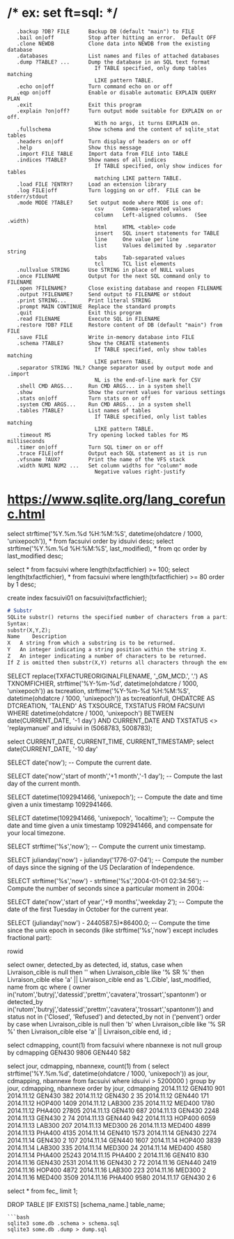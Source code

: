 # /* ex: set ft=sql: */

       .backup ?DB? FILE      Backup DB (default "main") to FILE
       .bail on|off           Stop after hitting an error.  Default OFF
       .clone NEWDB           Clone data into NEWDB from the existing database
       .databases             List names and files of attached databases
       .dump ?TABLE? ...      Dump the database in an SQL text format
                                If TABLE specified, only dump tables matching
                                LIKE pattern TABLE.
       .echo on|off           Turn command echo on or off
       .eqp on|off            Enable or disable automatic EXPLAIN QUERY PLAN
       .exit                  Exit this program
       .explain ?on|off?      Turn output mode suitable for EXPLAIN on or off.
                                With no args, it turns EXPLAIN on.
       .fullschema            Show schema and the content of sqlite_stat tables
       .headers on|off        Turn display of headers on or off
       .help                  Show this message
       .import FILE TABLE     Import data from FILE into TABLE
       .indices ?TABLE?       Show names of all indices
                                If TABLE specified, only show indices for tables
                                matching LIKE pattern TABLE.
       .load FILE ?ENTRY?     Load an extension library
       .log FILE|off          Turn logging on or off.  FILE can be stderr/stdout
       .mode MODE ?TABLE?     Set output mode where MODE is one of:
                                csv      Comma-separated values
                                column   Left-aligned columns.  (See .width)
                                html     HTML <table> code
                                insert   SQL insert statements for TABLE
                                line     One value per line
                                list     Values delimited by .separator string
                                tabs     Tab-separated values
                                tcl      TCL list elements
       .nullvalue STRING      Use STRING in place of NULL values
       .once FILENAME         Output for the next SQL command only to FILENAME
       .open ?FILENAME?       Close existing database and reopen FILENAME
       .output ?FILENAME?     Send output to FILENAME or stdout
       .print STRING...       Print literal STRING
       .prompt MAIN CONTINUE  Replace the standard prompts
       .quit                  Exit this program
       .read FILENAME         Execute SQL in FILENAME
       .restore ?DB? FILE     Restore content of DB (default "main") from FILE
       .save FILE             Write in-memory database into FILE
       .schema ?TABLE?        Show the CREATE statements
                                If TABLE specified, only show tables matching
                                LIKE pattern TABLE.
       .separator STRING ?NL? Change separator used by output mode and .import
                                NL is the end-of-line mark for CSV
       .shell CMD ARGS...     Run CMD ARGS... in a system shell
       .show                  Show the current values for various settings
       .stats on|off          Turn stats on or off
       .system CMD ARGS...    Run CMD ARGS... in a system shell
       .tables ?TABLE?        List names of tables
                                If TABLE specified, only list tables matching
                                LIKE pattern TABLE.
       .timeout MS            Try opening locked tables for MS milliseconds
       .timer on|off          Turn SQL timer on or off
       .trace FILE|off        Output each SQL statement as it is run
       .vfsname ?AUX?         Print the name of the VFS stack
       .width NUM1 NUM2 ...   Set column widths for "column" mode
                                Negative values right-justify


# https://www.sqlite.org/lang_corefunc.html

select strftime('%Y.%m.%d %H:%M:%S', datetime(ohdatcre / 1000, 'unixepoch')), * from facsuivi order by idsuivi desc;
select strftime('%Y.%m.%d %H:%M:%S', last_modified), * from qc order by last_modified desc;

select * from facsuivi where length(txfactfichier) >= 100;
select length(txfactfichier), * from facsuivi where length(txfactfichier) >= 80 order by 1 desc;

create index facsuivi01 on facsuivi(txfactfichier);

```markdown
# Substr
SQLite substr() returns the specified number of characters from a particular position of a given string.
Syntax:
substr(X,Y,Z);
Name	Description
X	A string from which a substring is to be returned.
Y	An integer indicating a string position within the string X.
Z	An integer indicating a number of characters to be returned.
If Z is omitted then substr(X,Y) returns all characters through the end of the string X beginning with the Y-th. The left-most character of X is number 1. If Y is negative then the first character of the substring is found by counting from the right rather than the left. If Z is negative then the abs(Z) characters preceding the Y-th character are returned.
```

SELECT replace(TXFACTUREORIGINALFILENAME, '_GM_MCD.', '.') AS TXNOMFICHIER,
strftime('%Y-%m-%d', datetime(ohdatcre / 1000, 'unixepoch')) as txcreation,
strftime('%Y-%m-%d %H:%M:%S', datetime(ohdatcre / 1000, 'unixepoch')) as txcreationfull,
OHDATCRE AS DTCREATION,
'TALEND' AS TXSOURCE,
TXSTATUS
FROM FACSUIVI
WHERE datetime(ohdatcre / 1000, 'unixepoch') BETWEEN  date(CURRENT_DATE, '-1 day')  AND CURRENT_DATE AND TXSTATUS <> 'replaymanuel'
and idsuivi in (5068783, 5008783);

select CURRENT_DATE, CURRENT_TIME, CURRENT_TIMESTAMP;
select date(CURRENT_DATE, '-10 day'

SELECT date('now'); -- Compute the current date.

SELECT date('now','start of month','+1 month','-1 day'); -- Compute the last day of the current month.

SELECT datetime(1092941466, 'unixepoch'); -- Compute the date and time given a unix timestamp 1092941466.

SELECT datetime(1092941466, 'unixepoch', 'localtime'); -- Compute the date and time given a unix timestamp 1092941466, and compensate for your local timezone.

SELECT strftime('%s','now'); -- Compute the current unix timestamp.

SELECT julianday('now') - julianday('1776-07-04'); -- Compute the number of days since the signing of the US Declaration of Independence.

SELECT strftime('%s','now') - strftime('%s','2004-01-01 02:34:56'); -- Compute the number of seconds since a particular moment in 2004:

SELECT date('now','start of year','+9 months','weekday 2'); -- Compute the date of the first Tuesday in October for the current year.

SELECT (julianday('now') - 2440587.5)*86400.0; -- Compute the time since the unix epoch in seconds (like strftime('%s','now') except includes fractional part):


rowid

select owner, detected_by as detected, id, status, case when Livraison_cible is null then '' when Livraison_cible like '% SR %' then Livraison_cible else 'a' || Livraison_cible end as 'L.Cible', last_modified, name from qc
where
(      owner in('rutom','butryj','datessid','prettm','cavatera','trossart','spantonm') or
detected_by  in('rutom','butryj','datessid','prettm','cavatera','trossart','spantonm'))
and status not in ('Closed', 'Refused')
and detected_by not in ('penvent')
order by
case when Livraison_cible is null then 'b' when Livraison_cible like '% SR %' then Livraison_cible else 'a' || Livraison_cible end,
id
;


select cdmapping, count(1) from facsuivi where nbannexe is not null group by cdmapping
GEN430	9806
GEN440	582




select jour, cdmapping, nbannexe, count(1) from (
select strftime('%Y.%m.%d', datetime(ohdatcre / 1000, 'unixepoch')) as jour, cdmapping, nbannexe  from facsuivi where idsuivi > 5200000
) group by jour, cdmapping, nbannexe
order by jour, cdmapping
2014.11.12 	 GEN410 	 <null> 	 901
2014.11.12 	 GEN430 	 <null> 	 382
2014.11.12 	 GEN430 	 2      	 35
2014.11.12 	 GEN440 	 <null> 	 171
2014.11.12 	 HOP400 	 <null> 	 1409
2014.11.12 	 LAB300 	 <null> 	 235
2014.11.12 	 MED400 	 <null> 	 1780
2014.11.12 	 PHA400 	 <null> 	 27805
2014.11.13 	 GEN410 	 <null> 	 687
2014.11.13 	 GEN430 	 <null> 	 2248
2014.11.13 	 GEN430 	 2      	 74
2014.11.13 	 GEN440 	 <null> 	 942
2014.11.13 	 HOP400 	 <null> 	 6059
2014.11.13 	 LAB300 	 <null> 	 207
2014.11.13 	 MED300 	 <null> 	 26
2014.11.13 	 MED400 	 <null> 	 4899
2014.11.13 	 PHA400 	 <null> 	 4135
2014.11.14 	 GEN410 	 <null> 	 1573
2014.11.14 	 GEN430 	 <null> 	 2274
2014.11.14 	 GEN430 	 2      	 107
2014.11.14 	 GEN440 	 <null> 	 1607
2014.11.14 	 HOP400 	 <null> 	 3839
2014.11.14 	 LAB300 	 <null> 	 335
2014.11.14 	 MED300 	 <null> 	 24
2014.11.14 	 MED400 	 <null> 	 4580
2014.11.14 	 PHA400 	 <null> 	 25243
2014.11.15 	 PHA400 	 <null> 	 2
2014.11.16 	 GEN410 	 <null> 	 830
2014.11.16 	 GEN430 	 <null> 	 2531
2014.11.16 	 GEN430 	 2      	 72
2014.11.16 	 GEN440 	 <null> 	 2419
2014.11.16 	 HOP400 	 <null> 	 4872
2014.11.16 	 LAB300 	 <null> 	 223
2014.11.16 	 MED300 	 <null> 	 2
2014.11.16 	 MED400 	 <null> 	 3509
2014.11.16 	 PHA400 	 <null> 	 9580
2014.11.17 	 GEN430 	 2      	 6

select * from fec_ limit 1;

DROP TABLE [IF EXISTS] [schema_name.] table_name;
```
```bash
sqlite3 some.db .schema > schema.sql
sqlite3 some.db .dump > dump.sql
```
